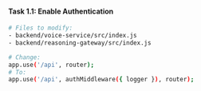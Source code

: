 #### Task 1.1: Enable Authentication

```bash
# Files to modify:
- backend/voice-service/src/index.js
- backend/reasoning-gateway/src/index.js

# Change:
app.use('/api', router);
# To:
app.use('/api', authMiddleware({ logger }), router);
```
